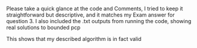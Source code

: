 Please take a quick glance at the code and Comments, I tried to keep it straightforward but descriptive, and it matches my Exam answer for question 3.
I also included the .txt outputs from running the code, showing real solutions to bounded pcp

This shows that my described algorithm is in fact valid 
